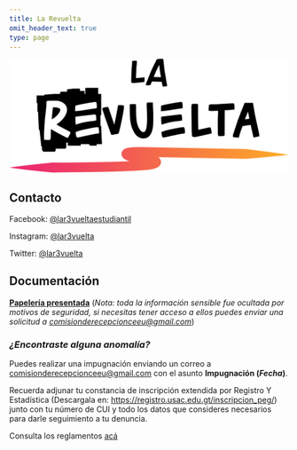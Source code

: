 ```yaml
---
title: La Revuelta
omit_header_text: true
type: page
---
```


![](/img/logos/la-revuelta.png)

## Contacto

Facebook: [@lar3vueltaestudiantil](https://www.facebook.com/lar3vueltaestudiantil)

Instagram: [@lar3vuelta](https://instagram.com/lar3vuelta)

Twitter: [@lar3vuelta](https://twitter.com/lar3vuelta)

## Documentación

**[Papelería presentada](https://drive.google.com/drive/folders/1PBVPm0YOj6MCnZMQXbT_9UBfXiwbEcv2?usp=sharing)** (*Nota: toda la información sensible fue ocultada por motivos de seguridad, si necesitas tener acceso a ellos puedes enviar una solicitud a comisionderecepcionceeu@gmail.com*)

### *¿Encontraste alguna anomalía?*

Puedes realizar una impugnación enviando un correo a [comisionderecepcionceeu@gmail.com](mailto:comisionderecepcionceeu@gmail.com) con el asunto **Impugnación (*Fecha*)**.

Recuerda adjunar tu constancia de inscripción extendida por Registro Y Estadística (Descargala en: https://registro.usac.edu.gt/inscripcion_peg/) junto con tu número de CUI y todo los datos que consideres necesarios para darle seguimiento a tu denuncia.

Consulta los reglamentos [acá](/reglamentos)